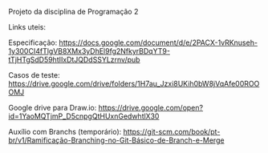 Projeto da disciplina de Programação 2

Links uteis:

Especificação: https://docs.google.com/document/d/e/2PACX-1vRKnuseh-1y300CI4fTlgVB8XMx3yDhEl9fg2NfkyrBDqYT9-tTjHTgSdD59htIIxDtJQDdSSYLzrnv/pub

Casos de teste: https://drive.google.com/drive/folders/1H7au_Jzxi8UKih0bW8jVqAfe00ROOOMJ

Google drive para Draw.io: https://drive.google.com/open?id=1YaoMQTjmP_D5cnpgQtHUxnGedwhtlX30

Auxílio com Branchs (temporário): https://git-scm.com/book/pt-br/v1/Ramificação-Branching-no-Git-Básico-de-Branch-e-Merge
